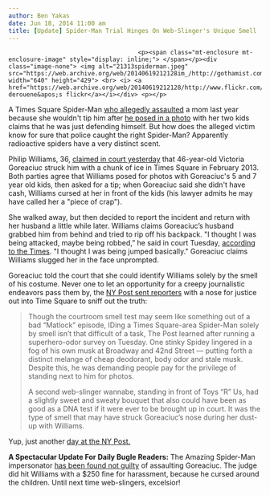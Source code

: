 ```yaml
---
author: Ben Yakas
date: Jun 18, 2014 11:00 am
title: [Update] Spider-Man Trial Hinges On Web-Slinger's Unique Smell
---
```


	
										<p><span class="mt-enclosure mt-enclosure-image" style="display: inline;"> </span></p><div class="image-none"> <img alt="21313spiderman.jpeg" src="https://web.archive.org/web/20140619212128im_/http://gothamist.com/attachments/byakas/21313spiderman.jpeg" width="640" height="429"> <br> <i> <a href="https://web.archive.org/web/20140619212128/http://www.flickr.com/photos/damien_derouene/6272028797/">damien derouene&apos;s flickr</a></i></div> <p></p>

<p>A Times Square Spider-Man <a href="https://web.archive.org/web/20140619212128/http://gothamist.com/2013/02/13/spider-man_claims_mom_attacked_him.php">who allegedly assaulted</a> a mom last year because she wouldn&apos;t tip him after <a href="https://web.archive.org/web/20140619212128/http://gothamist.com/2013/02/11/spider-man_allegedly_attacks_mom_in.php">he posed in a photo</a> with her two kids claims that he was just defending himself. But how does the alleged victim know for sure that police caught the right Spider-Man? Apparently radioactive spiders have a very distinct scent.</p>

<p>Philip Williams, 36, <a href="https://web.archive.org/web/20140619212128/http://www.nytimes.com/2014/06/18/nyregion/accused-of-unheroic-acts-a-spider-man-claims-self-defense.html?partner=rss&amp;emc=rss&amp;_r=0">claimed in court yesterday</a> that 46-year-old Victoria Goreaciuc struck him with a chunk of ice in Times Square in February 2013. Both parties agree that Williams posed for photos with Goreaciuc&apos;s 5 and 7 year old kids, then asked for a tip; when Goreaciuc said she didn&apos;t have cash, Williams cursed at her in front of the kids (his lawyer admits he may have called her a &quot;piece of crap&quot;).</p>

<p>She walked away, but then decided to report the incident and return with her husband a little while later. Williams claims Goreaciuc&#x2019;s husband grabbed him from behind and tried to rip off his backpack.  &quot;I thought I was being attacked, maybe being robbed,&#x201D; he said in court Tuesday, <a href="https://web.archive.org/web/20140619212128/http://www.nytimes.com/2014/06/18/nyregion/accused-of-unheroic-acts-a-spider-man-claims-self-defense.html?partner=rss&amp;emc=rss&amp;_r=0">according to the Times</a>. &quot;I thought I was being jumped basically.&quot; Goreaciuc claims Williams slugged her in the face unprompted. </p>

<p>Goreaciuc told the court that she could identify Williams solely by the smell of his costume. Never one to let an opportunity for a creepy journalistic endeavors pass them by, the <a href="https://web.archive.org/web/20140619212128/http://nypost.com/2014/06/18/mom-knows-spider-man-attacker-by-his-scent-alone/">NY Post sent reporters</a> with a nose for justice out into Time Square to sniff out the truth:</p>

<blockquote>Though the courtroom smell test may seem like something out of a bad &#x201C;Matlock&#x201D; episode, IDing a Times Square-area Spider-Man solely by smell isn&#x2019;t that difficult of a task, The Post learned after running a superhero-odor survey on Tuesday. One stinky Spidey lingered in a fog of his own musk at Broadway and 42nd Street &#x2014; putting forth a distinct melange of cheap deodorant, body odor and stale musk. Despite this, he was demanding people pay for the privilege of standing next to him for photos.

<p>A second web-slinger wannabe, standing in front of Toys &#x201C;R&#x201D; Us, had a slightly sweet and sweaty bouquet that also could have been as good as a DNA test if it were ever to be brought up in court. It was the type of smell that may have struck Goreaciuc&#x2019;s nose during her dust-up with Williams.</p></blockquote><p></p>

<p>Yup, just another <a href="https://web.archive.org/web/20140619212128/http://gothamist.com/tags/nypost">day at the NY Post.</a></p>

<p><strong> A Spectacular Update For Daily Bugle Readers:</strong> The Amazing Spider-Man impersonator <a href="https://web.archive.org/web/20140619212128/http://www.nytimes.com/2014/06/19/nyregion/times-square-spider-man-found-not-guilty-of-assault.html?ref=nyregion">has been found not guilty</a> of assaulting Goreaciuc. The judge did hit Williams with a $250 fine for harassment, because he cursed around the children. Until next time web-slingers, excelsior! </p>					
										
									
				